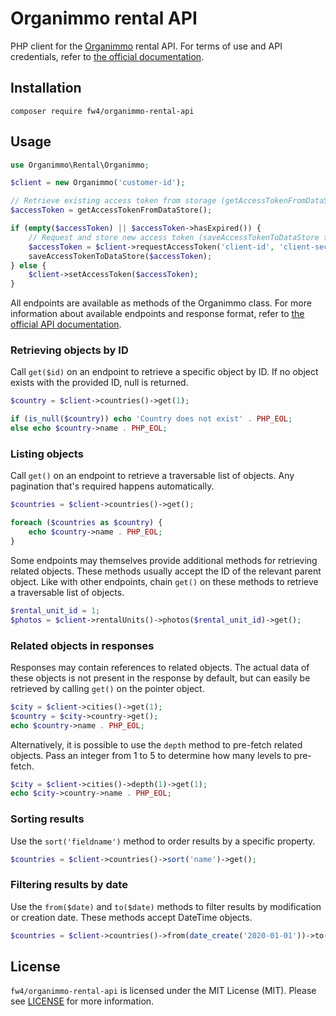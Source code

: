 # Organimmo rental API

PHP client for the [Organimmo](https://www.organimmo.be) rental API. For terms of use and API credentials, refer to 
[the official documentation](https://api-docs.verhuur.expert/).

## Installation

`composer require fw4/organimmo-rental-api`

## Usage

```php
use Organimmo\Rental\Organimmo;

$client = new Organimmo('customer-id');

// Retrieve existing access token from storage (getAccessTokenFromDataStore to be implemented)
$accessToken = getAccessTokenFromDataStore();

if (empty($accessToken) || $accessToken->hasExpired()) {
	// Request and store new access token (saveAccessTokenToDataStore to be implemented)
	$accessToken = $client->requestAccessToken('client-id', 'client-secret', 'username', 'password');
    saveAccessTokenToDataStore($accessToken);
} else {
    $client->setAccessToken($accessToken);
}
```

All endpoints are available as methods of the Organimmo class. For more information about available endpoints and
response format, refer to [the official API documentation](https://api-docs.verhuur.expert/).

### Retrieving objects by ID

Call `get($id)` on an endpoint to retrieve a specific object by ID. If no object exists with the provided ID, null is
returned.

```php
$country = $client->countries()->get(1);

if (is_null($country)) echo 'Country does not exist' . PHP_EOL;
else echo $country->name . PHP_EOL;
```

### Listing objects

Call `get()` on an endpoint to retrieve a traversable list of objects. Any pagination that's required happens
automatically.

```php
$countries = $client->countries()->get();

foreach ($countries as $country) {
	echo $country->name . PHP_EOL;
}
```

Some endpoints may themselves provide additional methods for retrieving related objects. These methods usually accept
the ID of the relevant parent object. Like with other endpoints, chain `get()` on these methods to retrieve a
traversable list of objects.

```php
$rental_unit_id = 1;
$photos = $client->rentalUnits()->photos($rental_unit_id)->get();
```

### Related objects in responses

Responses may contain references to related objects. The actual data of these objects is not present in the response by
default, but can easily be retrieved by calling `get()` on the pointer object.

```php
$city = $client->cities()->get(1);
$country = $city->country->get();
echo $country->name . PHP_EOL;
```

Alternatively, it is possible to use the `depth` method to pre-fetch related objects. Pass an integer from 1 to 5 to
determine how many levels to pre-fetch.

```php
$city = $client->cities()->depth(1)->get(1);
echo $city->country->name . PHP_EOL;
```

### Sorting results

Use the `sort('fieldname')` method to order results by a specific property.

```php
$countries = $client->countries()->sort('name')->get();
```

### Filtering results by date

Use the `from($date)` and `to($date)` methods to filter results by modification or creation date. These methods accept
DateTime objects.

```php
$countries = $client->countries()->from(date_create('2020-01-01'))->to(date_create('2020-06-01'))->get();
```

## License

`fw4/organimmo-rental-api` is licensed under the MIT License (MIT). Please see [LICENSE](LICENSE) for more information.